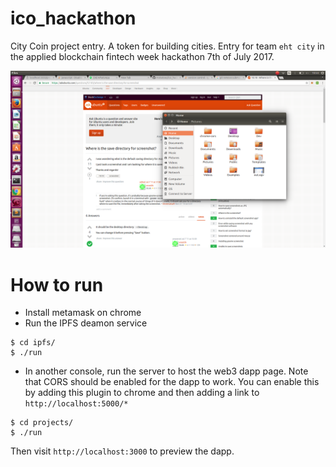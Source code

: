 # ico_hackathon
City Coin project entry. A token for building cities. Entry for team `eht city` in the applied blockchain fintech week hackathon 7th of July 2017.

![screeshot](docs/screenshot.png)

# How to run

- Install metamask on chrome
- Run the IPFS deamon service

```
$ cd ipfs/
$ ./run
``` 

- In another console, run the server to host the web3 dapp page. Note that CORS should be enabled for the dapp to work. You can enable this by adding this plugin to chrome and then adding a link to `http://localhost:5000/*`
```
$ cd projects/
$ ./run
```

Then visit `http://localhost:3000` to preview the dapp.
